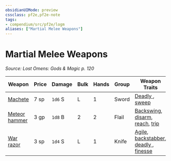 ```yaml
---
obsidianUIMode: preview
cssclass: pf2e,pf2e-note
tags:
- compendium/src/pf2e/logm
aliases: ["Martial Melee Weapons"]
---
```

# Martial Melee Weapons  
*Source: Lost Omens: Gods & Magic p. 120*  

| Weapon | Price | Damage | Bulk | Hands | Group | Weapon Traits |
|--------|-------|--------|------|-------|-------|---------------|
| [Machete](/compendium/equipment/items/machete-logm.md) | 7 sp | `1d6` S | L | 1 | Sword | [Deadly <d8>](/rules/traits/deadly.md), [sweep](/rules/traits/sweep.md) |
| [Meteor hammer](/compendium/equipment/items/meteor-hammer-logm.md) | 3 gp | `1d8` B | 2 | 2 | Flail | [Backswing](/rules/traits/backswing.md), [disarm](/rules/traits/disarm.md), [reach](/rules/traits/reach.md), [trip](/rules/traits/trip.md) |
| [War razor](/compendium/equipment/items/war-razor-logm.md) | 3 sp | `1d4` S | L | 1 | Knife | [Agile](/rules/traits/agile.md), [backstabber](/rules/traits/backstabber.md), [deadly <d8>](/rules/traits/deadly.md), [finesse](/rules/traits/finesse.md) |